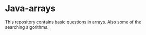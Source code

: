 # Java-arrays
This repository contains basic questions in arrays. Also some of the searching algorithms.
